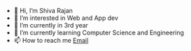 - 👋 Hi, I’m Shiva Rajan
- 👀 I’m interested in Web and App dev
- 🔭 I’m currently in 3rd year
- 🌱 I’m currently learning Computer Science and Engineering
- 📫 How to reach me <a href="shiva.rajan2019@vitstudent.ac.in"/>Email

<!---
Archon16/Archon16 is a ✨ special ✨ repository because its `README.md` (this file) appears on your GitHub profile.
You can click the Preview link to take a look at your changes.
--->
